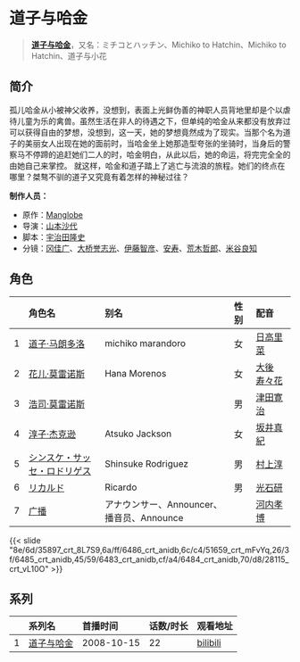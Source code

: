 # 道子与哈金


> <u>**[道子与哈金](http://bgm.tv/subject/919)**</u>，又名：ミチコとハッチン、Michiko to Hatchin、Michiko to Hatchin、道子与小花

## 简介


孤儿哈金从小被神父收养，没想到，表面上光鲜伪善的神职人员背地里却是个以虐待儿童为乐的禽兽。虽然生活在非人的待遇之下，但单纯的哈金从来都没有放弃过可以获得自由的梦想，没想到，这一天，她的梦想竟然成为了现实。当那个名为道子的美丽女人出现在她的面前时，当哈金坐上她那造型夸张的坐骑时，当身后的警察马不停蹄的追赶她们二人的时，哈金明白，从此以后，她的命运，将完完全全的由她自己来掌控。
就这样，哈金和道子踏上了逃亡与流浪的旅程。她们的终点在哪里？桀骜不驯的道子又究竟有着怎样的神秘过往？

**制作人员：**
- 原作：[Manglobe](http://bgm.tv/person/1712)
- 导演：[山本沙代](http://bgm.tv/person/3563)
- 脚本：[宇治田隆史](http://bgm.tv/person/20138)
- 分镜：[冈佳广](http://bgm.tv/person/13111)、[大桥誉志光](http://bgm.tv/person/382)、[伊藤智彦](http://bgm.tv/person/3213)、[安寿](http://bgm.tv/person/27089)、[荒木哲郎](http://bgm.tv/person/3212)、[米谷良知](http://bgm.tv/person/1270)

## 角色

|     |   角色名   |   别名  | 性别 |  配音  |
|:--- |:------  |:----      |:---  |:--   |
| 1 | [道子·马朗多洛](http://bgm.tv/character/35897) | michiko marandoro | 女 | [日高里菜](http://bgm.tv/person/4962) |
| 2 | [花儿·莫雷诺斯](http://bgm.tv/character/6486) | Hana Morenos | 女 | [大後寿々花](http://bgm.tv/person/4992) |
| 3 | [浩司·莫雷诺斯](http://bgm.tv/character/51659) |  | 男 | [津田寛治](http://bgm.tv/person/4453) |
| 4 | [淳子·杰克逊](http://bgm.tv/character/6485) | Atsuko Jackson | 女 | [坂井真紀](http://bgm.tv/person/4993) |
| 5 | [シンスケ・サッセ・ロドリゲス](http://bgm.tv/character/6483) | Shinsuke Rodriguez | 男 | [村上淳](http://bgm.tv/person/22045) |
| 6 | [リカルド](http://bgm.tv/character/6484) | Ricardo | 男 | [光石研](http://bgm.tv/person/24300) |
| 7 | [广播](http://bgm.tv/character/28115) | アナウンサー、Announcer、播音员、Announce |  | [河内孝博](http://bgm.tv/person/23832) |

{{< slide "8e/6d/35897_crt_8L7S9,6a/ff/6486_crt_anidb,6c/c4/51659_crt_mFvYq,26/3f/6485_crt_anidb,45/59/6483_crt_anidb,cf/a4/6484_crt_anidb,70/d8/28115_crt_vL10O" >}}

## 系列

|     |   系列名   |   首播时间  | 话数/时长  | 观看地址 |
|:---  |:------    |:----      |:---       |:---  |
| 1 |[道子与哈金](https://bgm.tv/subject/919)| 2008-10-15 | 22 | [bilibili](https://www.bilibili.com/bangumi/play/ep84290?)  |



